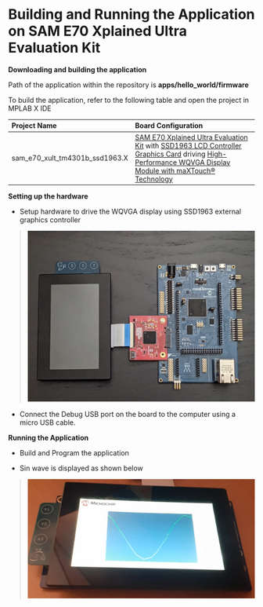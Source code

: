 # Building and Running the Application on SAM E70 Xplained Ultra Evaluation Kit

**Downloading and building the application**

Path of the application within the repository is **apps/hello_world/firmware**

To build the application, refer to the following table and open the project in MPLAB X IDE

| Project Name      | Board Configuration  |
|:------------------|:---------------------|
| sam_e70_xult_tm4301b_ssd1963.X    | [ SAM E70 Xplained Ultra Evaluation Kit](https://www.microchip.com/en-us/development-tool/DM320113) with [SSD1963 LCD Controller Graphics Card](https://www.microchip.com/en-us/development-tool/AC320214) driving [High-Performance WQVGA Display Module with maXTouch® Technology](https://www.microchip.com/DevelopmentTools/ProductDetails/PartNO/AC320005-4)|

**Setting up the hardware**
- Setup hardware to drive the WQVGA display using SSD1963 external graphics controller

> ![hello_world_sam_e70_xult_tm4301b_ssd1963](GUID-4227596E-6F6F-46F8-AF30-3B5D6A95F83D-low.png)

- Connect the Debug USB port on the board to the computer using a micro USB cable.

**Running the Application**

- Build and Program the application 

- Sin wave is displayed as shown below

> ![hello_world_sam_e70_xult_tm4301b_ssd1963_sinoutput](GUID-A2AF583D-D0A0-42DC-987E-3135355CBD5D-low.png)

